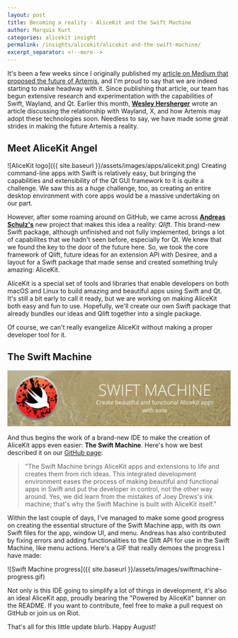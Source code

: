 ```yaml
---
layout: post
title: Becoming a reality - AliceKit and the Swift Machine
author: Marquis Kurt
categories: alicekit insight
permalink: /insights/alicekit/alicekit-and-the-swift-machine/
excerpt_separator: <!--more-->
---
```

It's been a few weeks since I originally published my [article on Medium that proposed the future of Artemis](https://medium.com/@MacEatWindows/i-thought-about-artemis-for-a-while-and-i-think-i-turned-on-my-ink-machine-f14f4a532f9b), and I'm proud to say that we are indeed starting to make headway with it. Since publishing that article, our team has begun extensive research and experimentation with the capabilities of Swift, Wayland, and Qt.<!--more--> Earlier this month, **[Wesley Hersherger](https://github.com/MggMuggins)** wrote an article discussing the relationship with Wayland, X, and how Artemis may adopt these technologies soon. Needless to say, we have made some great strides in making the future Artemis a reality.

## Meet AliceKit Angel
![AliceKit logo]({{ site.baseurl }}/assets/images/apps/alicekit.png)
Creating command-line apps with Swift is relatively easy, but bringing the capabilities and extensibility of the Qt GUI framework to it is quite a challenge. We saw this as a huge challenge, too, as creating an entire desktop environment with core apps would be a massive undertaking on our part.

However, after some roaming around on GitHub, we came across **[Andreas Schulz's](http://www.github.com/Longhanks)** new project that makes this idea a reality: _Qlift_. This brand-new Swift package, although unfinished and not fully implemented, brings a lot of capabilites that we hadn't seen before, especially for Qt. We knew that we found the key to the door of the future here. So, we took the core framework of Qlift, future ideas for an extension API with Desiree, and a layout for a Swift package that made sense and created something truly amazing: AliceKit.

AliceKit is a special set of tools and libraries that enable developers on both macOS and Linux to build amazing and beautiful apps using Swift and Qt. It's still a bit early to call it ready, but we are working on making AliceKit both easy and fun to use. Hopefully, we'll create our own Swift package that already bundles our ideas and Qlift together into a single package.

Of course, we can't really evangelize AliceKit without making a proper developer tool for it.

## The Swift Machine
![Swift Machine header](https://github.com/artemis-project/swift-machine/raw/master/Resources/Repository/GitHub_Header.jpg)

And thus begins the work of a brand-new IDE to make the creation of AliceKit apps even easier: **The Swift Machine**. Here's how we best described it on our [GitHub page](http://www.github.com/artemis-project/swift-machine):

> "The Swift Machine brings AliceKit apps and extensions to life and creates them from rich ideas. This integrated development environment eases the process of making beautiful and functional apps in Swift and put the developer in control, not the other way around. Yes, we did learn from the mistakes of Joey Drews's ink machine; that's why the Swift Machine is built with AliceKit itself."

Within the last couple of days, I've managed to make some good progress on creating the essential structure of the Swift Machine app, with its own Swift files for the app, window UI, and menu. Andreas has also contributed by fixing errors and adding functionalities to the Qlift API for use in the Swift Machine, like menu actions. Here's a GIF that really demoes the progress I have made:

![Swift Machine progress]({{ site.baseurl }}/assets/images/swiftmachine-progress.gif)

Not only is this IDE going to simplify a lot of things in development, it's also an ideal AliceKit app, proudly bearing the "Powered by AliceKit" banner on the README. If you want to contribute, feel free to make a pull request on GitHub or join us on Riot.

That's all for this little update blurb. Happy August!